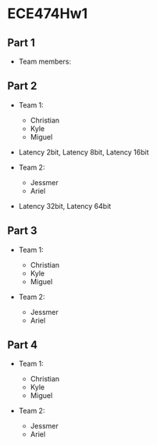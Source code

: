 # ECE474Hw1
## Part 1
- Team members:

## Part 2
- Team 1:
  - Christian
  - Kyle
  - Miguel
- Latency 2bit, Latency 8bit, Latency 16bit

- Team 2:
  - Jessmer
  - Ariel
- Latency 32bit, Latency 64bit

## Part 3
- Team 1:
  - Christian
  - Kyle
  - Miguel

- Team 2:
  - Jessmer
  - Ariel

## Part 4
- Team 1:
  - Christian
  - Kyle
  - Miguel

- Team 2:
  - Jessmer
  - Ariel

